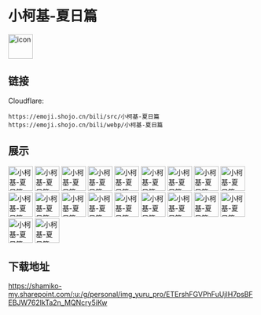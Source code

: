 # 小柯基-夏日篇
<img src="https://emoji.shojo.cn/bili/src/小柯基-夏日篇/icon.png" width="50" height="50" alt="icon">

## 链接
Cloudflare:
```
https://emoji.shojo.cn/bili/src/小柯基-夏日篇
https://emoji.shojo.cn/bili/webp/小柯基-夏日篇
```
## 展示
<img src="https://emoji.shojo.cn/bili/src/小柯基-夏日篇/小柯基-夏日篇-你好.png" width="50" height="50" alt="小柯基-夏日篇-你好">
<img src="https://emoji.shojo.cn/bili/src/小柯基-夏日篇/小柯基-夏日篇-好耶.png" width="50" height="50" alt="小柯基-夏日篇-好耶">
<img src="https://emoji.shojo.cn/bili/src/小柯基-夏日篇/小柯基-夏日篇-YES.png" width="50" height="50" alt="小柯基-夏日篇-YES">
<img src="https://emoji.shojo.cn/bili/src/小柯基-夏日篇/小柯基-夏日篇-NO.png" width="50" height="50" alt="小柯基-夏日篇-NO">
<img src="https://emoji.shojo.cn/bili/src/小柯基-夏日篇/小柯基-夏日篇-心动.png" width="50" height="50" alt="小柯基-夏日篇-心动">
<img src="https://emoji.shojo.cn/bili/src/小柯基-夏日篇/小柯基-夏日篇-禁止贴贴.png" width="50" height="50" alt="小柯基-夏日篇-禁止贴贴">
<img src="https://emoji.shojo.cn/bili/src/小柯基-夏日篇/小柯基-夏日篇-你有问题.png" width="50" height="50" alt="小柯基-夏日篇-你有问题">
<img src="https://emoji.shojo.cn/bili/src/小柯基-夏日篇/小柯基-夏日篇-休息一下.png" width="50" height="50" alt="小柯基-夏日篇-休息一下">
<img src="https://emoji.shojo.cn/bili/src/小柯基-夏日篇/小柯基-夏日篇-大餐.png" width="50" height="50" alt="小柯基-夏日篇-大餐">
<img src="https://emoji.shojo.cn/bili/src/小柯基-夏日篇/小柯基-夏日篇-揉眼睛.png" width="50" height="50" alt="小柯基-夏日篇-揉眼睛">
<img src="https://emoji.shojo.cn/bili/src/小柯基-夏日篇/小柯基-夏日篇-郁闷.png" width="50" height="50" alt="小柯基-夏日篇-郁闷">
<img src="https://emoji.shojo.cn/bili/src/小柯基-夏日篇/小柯基-夏日篇-失去色彩.png" width="50" height="50" alt="小柯基-夏日篇-失去色彩">
<img src="https://emoji.shojo.cn/bili/src/小柯基-夏日篇/小柯基-夏日篇-叹气.png" width="50" height="50" alt="小柯基-夏日篇-叹气">
<img src="https://emoji.shojo.cn/bili/src/小柯基-夏日篇/小柯基-夏日篇-生气.png" width="50" height="50" alt="小柯基-夏日篇-生气">
<img src="https://emoji.shojo.cn/bili/src/小柯基-夏日篇/小柯基-夏日篇-瞌睡.png" width="50" height="50" alt="小柯基-夏日篇-瞌睡">
<img src="https://emoji.shojo.cn/bili/src/小柯基-夏日篇/小柯基-夏日篇-晚安.png" width="50" height="50" alt="小柯基-夏日篇-晚安">
<img src="https://emoji.shojo.cn/bili/src/小柯基-夏日篇/小柯基-夏日篇-谢谢.png" width="50" height="50" alt="小柯基-夏日篇-谢谢">
<img src="https://emoji.shojo.cn/bili/src/小柯基-夏日篇/小柯基-夏日篇-惊了.png" width="50" height="50" alt="小柯基-夏日篇-惊了">
<img src="https://emoji.shojo.cn/bili/src/小柯基-夏日篇/小柯基-夏日篇-无语.png" width="50" height="50" alt="小柯基-夏日篇-无语">
<img src="https://emoji.shojo.cn/bili/src/小柯基-夏日篇/小柯基-夏日篇-拜拜.png" width="50" height="50" alt="小柯基-夏日篇-拜拜">

## 下载地址

https://shamiko-my.sharepoint.com/:u:/g/personal/img_yuru_pro/ETErshFGVPhFuUjIH7psBFEBJW762IkTa2n_MQNcry5iKw